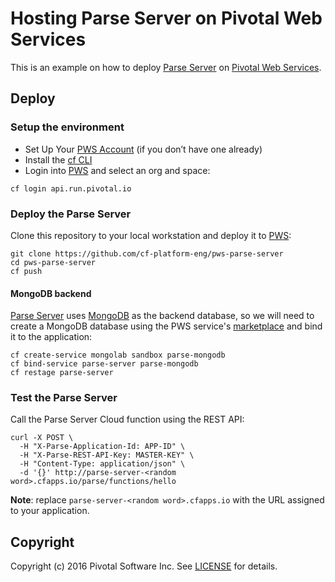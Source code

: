# Hosting Parse Server on Pivotal Web Services

This is an example on how to deploy [Parse Server](https://github.com/ParsePlatform/parse-server) on [Pivotal Web Services](https://run.pivotal.io/).

## Deploy

### Setup the environment

* Set Up Your [PWS Account](https://docs.run.pivotal.io/starting/index.html#signup) (if you don’t have one already)
* Install the [cf CLI](https://docs.run.pivotal.io/starting/index.html#install-login)
* Login into [PWS](https://run.pivotal.io/) and select an org and space:

```
cf login api.run.pivotal.io
```

### Deploy the Parse Server

Clone this repository to your local workstation and deploy it to [PWS](https://run.pivotal.io/):

```
git clone https://github.com/cf-platform-eng/pws-parse-server
cd pws-parse-server
cf push
```

#### MongoDB backend

[Parse Server](https://github.com/ParsePlatform/parse-server) uses [MongoDB](https://www.mongodb.org/) as the backend database, so we will need to create a MongoDB database using the PWS service's [marketplace](https://docs.run.pivotal.io/marketplace/) and bind it to the application:

```
cf create-service mongolab sandbox parse-mongodb
cf bind-service parse-server parse-mongodb
cf restage parse-server
```

### Test the Parse Server

Call the Parse Server Cloud function using the REST API:

```
curl -X POST \
  -H "X-Parse-Application-Id: APP-ID" \
  -H "X-Parse-REST-API-Key: MASTER-KEY" \
  -H "Content-Type: application/json" \
  -d '{}' http://parse-server-<random word>.cfapps.io/parse/functions/hello
```

**Note**: replace `parse-server-<random word>.cfapps.io` with the URL assigned to your application.

## Copyright

Copyright (c) 2016 Pivotal Software Inc. See [LICENSE](https://github.com/cf-platform-eng/pws-parse-server/blob/master/LICENSE) for details.
